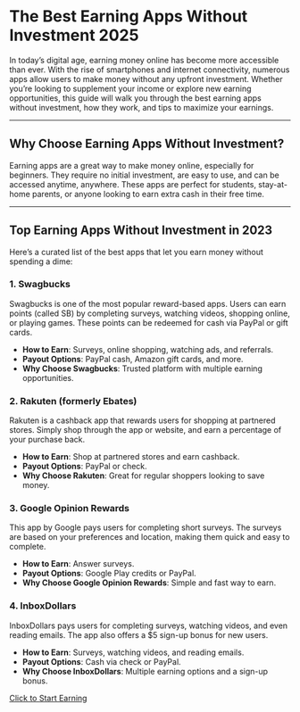 # The Best Earning Apps Without Investment 2025

In today’s digital age, earning money online has become more accessible than ever. With the rise of smartphones and internet connectivity, numerous apps allow users to make money without any upfront investment. Whether you’re looking to supplement your income or explore new earning opportunities, this guide will walk you through the best earning apps without investment, how they work, and tips to maximize your earnings.  

---

## Why Choose Earning Apps Without Investment?  

Earning apps are a great way to make money online, especially for beginners. They require no initial investment, are easy to use, and can be accessed anytime, anywhere. These apps are perfect for students, stay-at-home parents, or anyone looking to earn extra cash in their free time.  

---

## Top Earning Apps Without Investment in 2023  

Here’s a curated list of the best apps that let you earn money without spending a dime:  

### 1. Swagbucks  
Swagbucks is one of the most popular reward-based apps. Users can earn points (called SB) by completing surveys, watching videos, shopping online, or playing games. These points can be redeemed for cash via PayPal or gift cards.  

- **How to Earn**: Surveys, online shopping, watching ads, and referrals.  
- **Payout Options**: PayPal cash, Amazon gift cards, and more.  
- **Why Choose Swagbucks**: Trusted platform with multiple earning opportunities.  

### 2. Rakuten (formerly Ebates)  
Rakuten is a cashback app that rewards users for shopping at partnered stores. Simply shop through the app or website, and earn a percentage of your purchase back.  

- **How to Earn**: Shop at partnered stores and earn cashback.  
- **Payout Options**: PayPal or check.  
- **Why Choose Rakuten**: Great for regular shoppers looking to save money.  

### 3. Google Opinion Rewards  
This app by Google pays users for completing short surveys. The surveys are based on your preferences and location, making them quick and easy to complete.  

- **How to Earn**: Answer surveys.  
- **Payout Options**: Google Play credits or PayPal.  
- **Why Choose Google Opinion Rewards**: Simple and fast way to earn.  

### 4. InboxDollars  
InboxDollars pays users for completing surveys, watching videos, and even reading emails. The app also offers a $5 sign-up bonus for new users.  

- **How to Earn**: Surveys, watching videos, and reading emails.  
- **Payout Options**: Cash via check or PayPal.  
- **Why Choose InboxDollars**: Multiple earning options and a sign-up bonus.  

[Click to Start Earning](https://ludoplus.in/)
